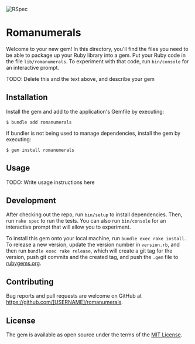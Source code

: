 ![RSpec](https://github.com/febonazzic/romanumerals/actions/workflows/main.yml/badge.svg?label=build)

# Romanumerals

Welcome to your new gem! In this directory, you'll find the files you need to be able to package up your Ruby library into a gem. Put your Ruby code in the file `lib/romanumerals`. To experiment with that code, run `bin/console` for an interactive prompt.

TODO: Delete this and the text above, and describe your gem

## Installation

Install the gem and add to the application's Gemfile by executing:

    $ bundle add romanumerals

If bundler is not being used to manage dependencies, install the gem by executing:

    $ gem install romanumerals

## Usage

TODO: Write usage instructions here

## Development

After checking out the repo, run `bin/setup` to install dependencies. Then, run `rake spec` to run the tests. You can also run `bin/console` for an interactive prompt that will allow you to experiment.

To install this gem onto your local machine, run `bundle exec rake install`. To release a new version, update the version number in `version.rb`, and then run `bundle exec rake release`, which will create a git tag for the version, push git commits and the created tag, and push the `.gem` file to [rubygems.org](https://rubygems.org).

## Contributing

Bug reports and pull requests are welcome on GitHub at https://github.com/[USERNAME]/romanumerals.

## License

The gem is available as open source under the terms of the [MIT License](https://opensource.org/licenses/MIT).
